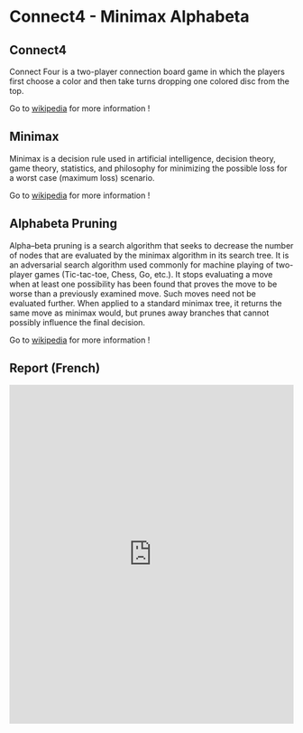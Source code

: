 Connect4 - Minimax Alphabeta
========

Connect4
--------
Connect Four is a two-player connection board game in which the players first choose a color and then take turns dropping one colored disc from the top.

Go to [wikipedia](https://en.wikipedia.org/wiki/Connect_Four) for more information !

Minimax
--------
Minimax is a decision rule used in artificial intelligence, decision theory, game theory, statistics, and philosophy for minimizing the possible loss for a worst case (maximum loss) scenario. 

Go to [wikipedia](https://en.wikipedia.org/wiki/Minimax) for more information !

Alphabeta Pruning
--------
Alpha–beta pruning is a search algorithm that seeks to decrease the number of nodes that are evaluated by the minimax algorithm in its search tree. It is an adversarial search algorithm used commonly for machine playing of two-player games (Tic-tac-toe, Chess, Go, etc.). It stops evaluating a move when at least one possibility has been found that proves the move to be worse than a previously examined move. Such moves need not be evaluated further. When applied to a standard minimax tree, it returns the same move as minimax would, but prunes away branches that cannot possibly influence the final decision.

Go to [wikipedia](https://en.wikipedia.org/wiki/Alpha%E2%80%93beta_pruning) for more information !

Report (French)
--------
<iframe width="100%" height="600" src="https://www.docdroid.net/I0uKUTP/rapport-ai-anthony-manon-raphael-yani-pdf" frameborder="0" allowtransparency allowfullscreen></iframe>